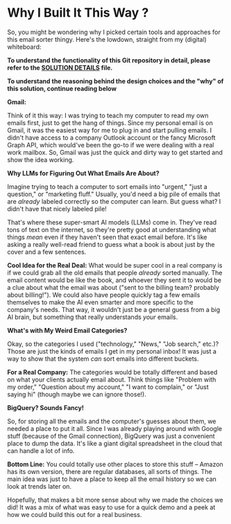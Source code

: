
# Why I Built It This Way ?

So, you might be wondering why I picked certain tools and approaches for this email sorter thingy. Here's the lowdown, straight from my (digital) whiteboard:

**To understand the functionality of this Git repository in detail, please refer to the [SOLUTION DETAILS](Solution.md) file.**

**To understand the reasoning behind the design choices and the "why" of this solution, continue reading below**

**Gmail:**

Think of it this way: I was trying to teach my computer to read my own emails first, just to get the hang of things. Since my personal email is on Gmail, it was the easiest way for me to plug in and start pulling emails. I didn't have access to a company Outlook account or the fancy Microsoft Graph API, which would've been the go-to if we were dealing with a real work mailbox. So, Gmail was just the quick and dirty way to get started and show the idea working.

**Why LLMs for Figuring Out What Emails Are About?**

Imagine trying to teach a computer to sort emails into "urgent," "just a question," or "marketing fluff." Usually, you'd need a big pile of emails that are *already* labeled correctly so the computer can learn. But guess what? I didn't have that nicely labeled pile!

That's where these super-smart AI models (LLMs) come in. They've read tons of text on the internet, so they're pretty good at understanding what things *mean* even if they haven't seen that exact email before. It's like asking a really well-read friend to guess what a book is about just by the cover and a few sentences.

**Cool Idea for the Real Deal:** What would be super cool in a real company is if we could grab all the old emails that people *already* sorted manually. The email content would be like the book, and whoever they sent it to would be a clue about what the email was about ("sent to the billing team? probably about billing!"). We could also have people quickly tag a few emails themselves to make the AI even smarter and more specific to the company's needs. That way, it wouldn't just be a general guess from a big AI brain, but something that really understands *your* emails.

**What's with My Weird Email Categories?**

Okay, so the categories I used ("technology," "News," "Job search," etc.)? Those are just the kinds of emails I get in my personal inbox! It was just a way to show that the system *can* sort emails into different buckets.

**For a Real Company:** The categories would be totally different and based on what your clients actually email about. Think things like "Problem with my order," "Question about my account," "I want to complain," or "Just saying hi" (though maybe we can ignore those!).

**BigQuery? Sounds Fancy!**

So, for storing all the emails and the computer's guesses about them, we needed a place to put it all. Since I was already playing around with Google stuff (because of the Gmail connection), BigQuery was just a convenient place to dump the data. It's like a giant digital spreadsheet in the cloud that can handle a lot of info.

**Bottom Line:** You could totally use other places to store this stuff – Amazon has its own version, there are regular databases, all sorts of things. The main idea was just to have a place to keep all the email history so we can look at trends later on.

Hopefully, that makes a bit more sense about why we made the choices we did! It was a mix of what was easy to use for a quick demo and a peek at how we could build this out for a real business.
